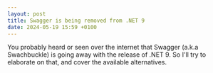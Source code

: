 ```yaml
---
layout: post
title: Swagger is being removed from .NET 9
date: 2024-05-19 15:59 +0100
---
```


You probably heard or seen over the internet that Swagger (a.k.a Swachbuckle) is going away with the release of .NET 9. So I'll try to elaborate on that, and cover the available alternatives.
